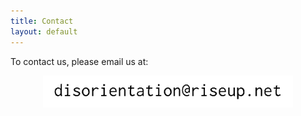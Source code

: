 ```yaml
---
title: Contact
layout: default
---
```


<p>To contact us, please email us at:</p>

<img src="images/contact.gif" width="400" alt="contact" style="display: block;margin-left: auto;margin-right: auto;background-color:#EEE9CA" /> 